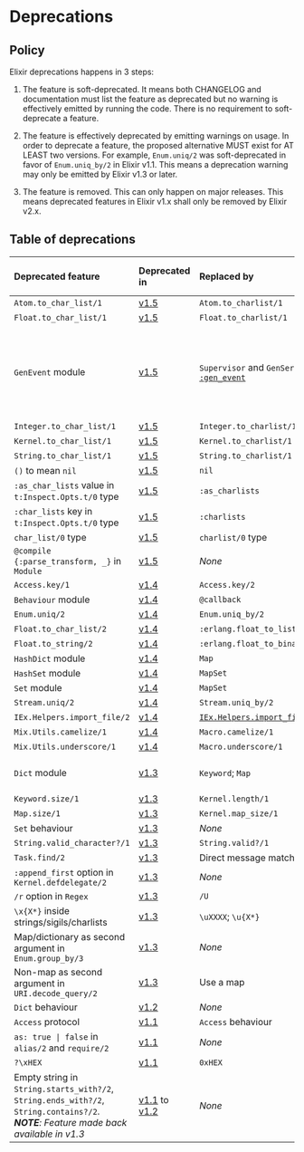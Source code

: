 # Deprecations

## Policy

Elixir deprecations happens in 3 steps:

  1. The feature is soft-deprecated. It means both CHANGELOG and documentation must list the feature as deprecated but no warning is effectively emitted by running the code. There is no requirement to soft-deprecate a feature.

  2. The feature is effectively deprecated by emitting warnings on usage. In order to deprecate a feature, the proposed alternative MUST exist for AT LEAST two versions. For example, `Enum.uniq/2` was soft-deprecated in favor of `Enum.uniq_by/2` in Elixir v1.1. This means a deprecation warning may only be emitted by Elixir v1.3 or later.

  3. The feature is removed. This can only happen on major releases. This means deprecated features in Elixir v1.x shall only be removed by Elixir v2.x.


## Table of deprecations

Deprecated feature        | Deprecated in | Replaced by             | Replacement available since
:------------------------ | :------------ | :---------------------- | :---------------------------
`Atom.to_char_list/1`     | [v1.5]        | `Atom.to_charlist/1`    | v1.3
`Float.to_char_list/1`    | [v1.5]        | `Float.to_charlist/1`   | v1.3
`GenEvent` module         | [v1.5]        | `Supervisor` and `GenServer`; [`GenStage`](https://hex.pm/packages/gen_stage); [`:gen_event`](http://www.erlang.org/doc/man/gen_event.html) | v1.0 (`Supervisor` and `GenServer`); v1.3 (`GenStage`); OTP 17 (`:gen_event`)
`Integer.to_char_list/1`  | [v1.5]        | `Integer.to_charlist/1` | v1.3
`Kernel.to_char_list/1`   | [v1.5]        | `Kernel.to_charlist/1`  | v1.3
`String.to_char_list/1`   | [v1.5]        | `String.to_charlist/1`  | v1.3
`()` to mean `nil`        | [v1.5]        | `nil`                   | v1.0
`:as_char_lists` value in `t:Inspect.Opts.t/0` type | [v1.5] | `:as_charlists` | v1.3
`:char_lists` key in `t:Inspect.Opts.t/0` type | [v1.5] | `:charlists` | v1.3
`char_list/0` type        | [v1.5]        | `charlist/0` type       | v1.3
`@compile {:parse_transform, _}` in `Module` | [v1.5] | *None*      | *None*
`Access.key/1`            | [v1.4]        | `Access.key/2`          | v1.3
`Behaviour` module        | [v1.4]        | `@callback`             | v1.0
`Enum.uniq/2`             | [v1.4]        | `Enum.uniq_by/2`        | v1.2
`Float.to_char_list/2`    | [v1.4]        | `:erlang.float_to_list/2` | OTP 17
`Float.to_string/2`       | [v1.4]        | `:erlang.float_to_binary/2` | OTP 17
`HashDict` module         | [v1.4]        | `Map`                   | v1.2
`HashSet` module          | [v1.4]        | `MapSet`                | v1.1
`Set` module              | [v1.4]        | `MapSet`                | v1.1
`Stream.uniq/2`           | [v1.4]        | `Stream.uniq_by/2`      | v1.2
`IEx.Helpers.import_file/2` | [v1.4]  | [`IEx.Helpers.import_file_if_available/1`](https://hexdocs.pm/iex/IEx.Helpers.html#import_file_if_available/1) | v1.3
`Mix.Utils.camelize/1`    | [v1.4]        | `Macro.camelize/1`      | v1.2
`Mix.Utils.underscore/1`  | [v1.4]        | `Macro.underscore/1`    | v1.2
`Dict` module             | [v1.3]        | `Keyword`; `Map`        | v1.0 (`Keyword`); v1.2 (`Map`)
`Keyword.size/1`          | [v1.3]        | `Kernel.length/1`       | v1.0
`Map.size/1`              | [v1.3]        | `Kernel.map_size/1`     | v1.0
`Set` behaviour           | [v1.3]        | *None*                  | *None*
`String.valid_character?/1` | [v1.3]      | `String.valid?/1`       | v1.0
`Task.find/2`             | [v1.3]        | Direct message matching | v1.0
`:append_first` option in `Kernel.defdelegate/2` | [v1.3] | *None*  | *None*
`/r` option in `Regex`    | [v1.3]        | `/U`                    | v1.1
`\x{X*}` inside strings/sigils/charlists | [v1.3] | `\uXXXX`; `\u{X*}` | v1.1
Map/dictionary as second argument in `Enum.group_by/3` | [v1.3] | *None* | *None*
Non-map as second argument in `URI.decode_query/2` | [v1.3] | Use a map | v1.0
`Dict` behaviour          | [v1.2]        | *None*                  | *None*
`Access` protocol         | [v1.1]        | `Access` behaviour      | v1.1
`as: true \| false` in `alias/2` and `require/2` | [v1.1] | *None*  | *None*
`?\xHEX`                  | [v1.1]        | `0xHEX`                 | v1.0
Empty string in `String.starts_with?/2`, `String.ends_with?/2`, `String.contains?/2`. *__NOTE__: Feature made back available in v1.3* | [v1.1] to [v1.2] | *None* | *None*

[v1.1]: https://github.com/elixir-lang/elixir/blob/v1.1/CHANGELOG.md#4-deprecations
[v1.2]: https://github.com/elixir-lang/elixir/blob/v1.2/CHANGELOG.md#changelog-for-elixir-v12
[v1.3]: https://github.com/elixir-lang/elixir/blob/v1.3/CHANGELOG.md#4-deprecations
[v1.4]: https://github.com/elixir-lang/elixir/blob/v1.4/CHANGELOG.md#4-deprecations
[v1.5]: https://github.com/elixir-lang/elixir/blob/v1.5/CHANGELOG.md#4-deprecations
